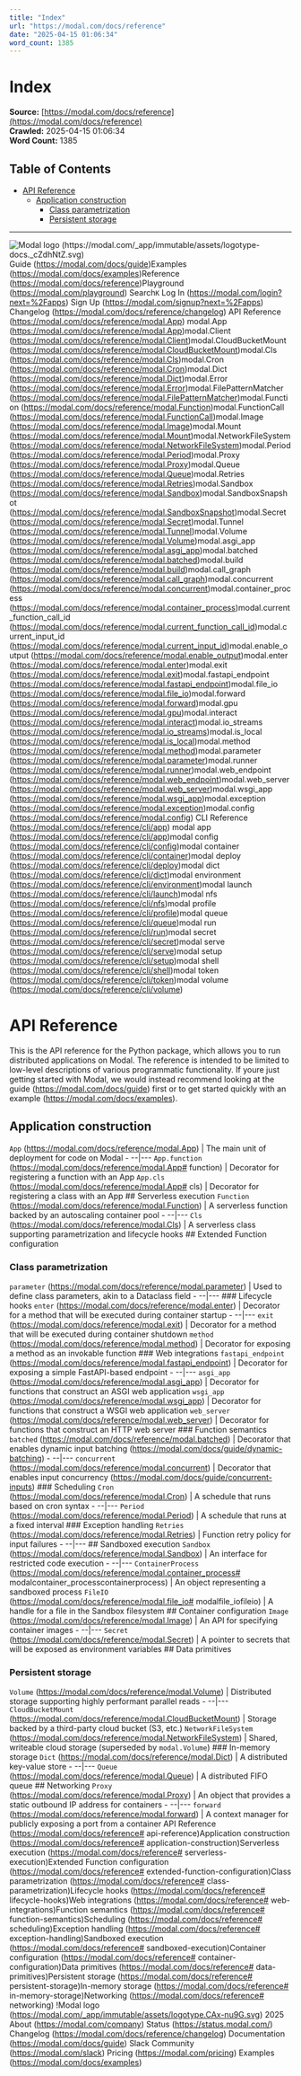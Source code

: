 ```yaml
---
title: "Index"
url: "https://modal.com/docs/reference"
date: "2025-04-15 01:06:34"
word_count: 1385
---
```


# Index

**Source:** [https://modal.com/docs/reference](https://modal.com/docs/reference)  
**Crawled:** 2025-04-15 01:06:34  
**Word Count:** 1385

## Table of Contents

- [API Reference](#api-reference)
  - [Application construction](#application-construction)
    - [Class parametrization](#class-parametrization)
    - [Persistent storage](#persistent-storage)

---

![Modal logo (https://modal.com/_app/immutable/assets/logotype-docs._cZdhNtZ.svg)](https://modal.com/docs)
Guide (https://modal.com/docs/guide)Examples (https://modal.com/docs/examples)Reference (https://modal.com/docs/reference)Playground (https://modal.com/playground)
Search`K`
Log In (https://modal.com/login?next=%2Fapps) Sign Up (https://modal.com/signup?next=%2Fapps)
Changelog (https://modal.com/docs/reference/changelog) API Reference (https://modal.com/docs/reference/modal.App) modal.App (https://modal.com/docs/reference/modal.App)modal.Client (https://modal.com/docs/reference/modal.Client)modal.CloudBucketMount (https://modal.com/docs/reference/modal.CloudBucketMount)modal.Cls (https://modal.com/docs/reference/modal.Cls)modal.Cron (https://modal.com/docs/reference/modal.Cron)modal.Dict (https://modal.com/docs/reference/modal.Dict)modal.Error (https://modal.com/docs/reference/modal.Error)modal.FilePatternMatcher (https://modal.com/docs/reference/modal.FilePatternMatcher)modal.Function (https://modal.com/docs/reference/modal.Function)modal.FunctionCall (https://modal.com/docs/reference/modal.FunctionCall)modal.Image (https://modal.com/docs/reference/modal.Image)modal.Mount (https://modal.com/docs/reference/modal.Mount)modal.NetworkFileSystem (https://modal.com/docs/reference/modal.NetworkFileSystem)modal.Period (https://modal.com/docs/reference/modal.Period)modal.Proxy (https://modal.com/docs/reference/modal.Proxy)modal.Queue (https://modal.com/docs/reference/modal.Queue)modal.Retries (https://modal.com/docs/reference/modal.Retries)modal.Sandbox (https://modal.com/docs/reference/modal.Sandbox)modal.SandboxSnapshot (https://modal.com/docs/reference/modal.SandboxSnapshot)modal.Secret (https://modal.com/docs/reference/modal.Secret)modal.Tunnel (https://modal.com/docs/reference/modal.Tunnel)modal.Volume (https://modal.com/docs/reference/modal.Volume)modal.asgi_app (https://modal.com/docs/reference/modal.asgi_app)modal.batched (https://modal.com/docs/reference/modal.batched)modal.build (https://modal.com/docs/reference/modal.build)modal.call_graph (https://modal.com/docs/reference/modal.call_graph)modal.concurrent (https://modal.com/docs/reference/modal.concurrent)modal.container_process (https://modal.com/docs/reference/modal.container_process)modal.current_function_call_id (https://modal.com/docs/reference/modal.current_function_call_id)modal.current_input_id (https://modal.com/docs/reference/modal.current_input_id)modal.enable_output (https://modal.com/docs/reference/modal.enable_output)modal.enter (https://modal.com/docs/reference/modal.enter)modal.exit (https://modal.com/docs/reference/modal.exit)modal.fastapi_endpoint (https://modal.com/docs/reference/modal.fastapi_endpoint)modal.file_io (https://modal.com/docs/reference/modal.file_io)modal.forward (https://modal.com/docs/reference/modal.forward)modal.gpu (https://modal.com/docs/reference/modal.gpu)modal.interact (https://modal.com/docs/reference/modal.interact)modal.io_streams (https://modal.com/docs/reference/modal.io_streams)modal.is_local (https://modal.com/docs/reference/modal.is_local)modal.method (https://modal.com/docs/reference/modal.method)modal.parameter (https://modal.com/docs/reference/modal.parameter)modal.runner (https://modal.com/docs/reference/modal.runner)modal.web_endpoint (https://modal.com/docs/reference/modal.web_endpoint)modal.web_server (https://modal.com/docs/reference/modal.web_server)modal.wsgi_app (https://modal.com/docs/reference/modal.wsgi_app)modal.exception (https://modal.com/docs/reference/modal.exception)modal.config (https://modal.com/docs/reference/modal.config) CLI Reference (https://modal.com/docs/reference/cli/app) modal app (https://modal.com/docs/reference/cli/app)modal config (https://modal.com/docs/reference/cli/config)modal container (https://modal.com/docs/reference/cli/container)modal deploy (https://modal.com/docs/reference/cli/deploy)modal dict (https://modal.com/docs/reference/cli/dict)modal environment (https://modal.com/docs/reference/cli/environment)modal launch (https://modal.com/docs/reference/cli/launch)modal nfs (https://modal.com/docs/reference/cli/nfs)modal profile (https://modal.com/docs/reference/cli/profile)modal queue (https://modal.com/docs/reference/cli/queue)modal run (https://modal.com/docs/reference/cli/run)modal secret (https://modal.com/docs/reference/cli/secret)modal serve (https://modal.com/docs/reference/cli/serve)modal setup (https://modal.com/docs/reference/cli/setup)modal shell (https://modal.com/docs/reference/cli/shell)modal token (https://modal.com/docs/reference/cli/token)modal volume (https://modal.com/docs/reference/cli/volume)
# API Reference <a id="api-reference"></a>
This is the API reference for the Python package, which allows you to run distributed applications on Modal.
The reference is intended to be limited to low-level descriptions of various programmatic functionality. If youre just getting started with Modal, we would instead recommend looking at the guide (https://modal.com/docs/guide) first or to get started quickly with an example (https://modal.com/docs/examples).
## Application construction <a id="application-construction"></a>
`App` (https://modal.com/docs/reference/modal.App) | The main unit of deployment for code on Modal - --|--- `App.function` (https://modal.com/docs/reference/modal.App# function) | Decorator for registering a function with an App `App.cls` (https://modal.com/docs/reference/modal.App# cls) | Decorator for registering a class with an App ## Serverless execution
`Function` (https://modal.com/docs/reference/modal.Function) | A serverless function backed by an autoscaling container pool - --|--- `Cls` (https://modal.com/docs/reference/modal.Cls) | A serverless class supporting parametrization and lifecycle hooks ## Extended Function configuration
### Class parametrization <a id="class-parametrization"></a>
`parameter` (https://modal.com/docs/reference/modal.parameter) | Used to define class parameters, akin to a Dataclass field - --|--- ### Lifecycle hooks
`enter` (https://modal.com/docs/reference/modal.enter) | Decorator for a method that will be executed during container startup - --|--- `exit` (https://modal.com/docs/reference/modal.exit) | Decorator for a method that will be executed during container shutdown `method` (https://modal.com/docs/reference/modal.method) | Decorator for exposing a method as an invokable function ### Web integrations
`fastapi_endpoint` (https://modal.com/docs/reference/modal.fastapi_endpoint) | Decorator for exposing a simple FastAPI-based endpoint - --|--- `asgi_app` (https://modal.com/docs/reference/modal.asgi_app) | Decorator for functions that construct an ASGI web application `wsgi_app` (https://modal.com/docs/reference/modal.wsgi_app) | Decorator for functions that construct a WSGI web application `web_server` (https://modal.com/docs/reference/modal.web_server) | Decorator for functions that construct an HTTP web server ### Function semantics
`batched` (https://modal.com/docs/reference/modal.batched) | Decorator that enables dynamic input batching (https://modal.com/docs/guide/dynamic-batching) - --|--- `concurrent` (https://modal.com/docs/reference/modal.concurrent) | Decorator that enables input concurrency (https://modal.com/docs/guide/concurrent-inputs) ### Scheduling
`Cron` (https://modal.com/docs/reference/modal.Cron) | A schedule that runs based on cron syntax - --|--- `Period` (https://modal.com/docs/reference/modal.Period) | A schedule that runs at a fixed interval ### Exception handling
`Retries` (https://modal.com/docs/reference/modal.Retries) | Function retry policy for input failures - --|--- ## Sandboxed execution
`Sandbox` (https://modal.com/docs/reference/modal.Sandbox) | An interface for restricted code execution - --|--- `ContainerProcess` (https://modal.com/docs/reference/modal.container_process# modalcontainer_processcontainerprocess) | An object representing a sandboxed process `FileIO` (https://modal.com/docs/reference/modal.file_io# modalfile_iofileio) | A handle for a file in the Sandbox filesystem ## Container configuration
`Image` (https://modal.com/docs/reference/modal.Image) | An API for specifying container images - --|--- `Secret` (https://modal.com/docs/reference/modal.Secret) | A pointer to secrets that will be exposed as environment variables ## Data primitives
### Persistent storage <a id="persistent-storage"></a>
`Volume` (https://modal.com/docs/reference/modal.Volume) | Distributed storage supporting highly performant parallel reads - --|--- `CloudBucketMount` (https://modal.com/docs/reference/modal.CloudBucketMount) | Storage backed by a third-party cloud bucket (S3, etc.) `NetworkFileSystem` (https://modal.com/docs/reference/modal.NetworkFileSystem) | Shared, writeable cloud storage (superseded by `modal.Volume`) ### In-memory storage
`Dict` (https://modal.com/docs/reference/modal.Dict) | A distributed key-value store - --|--- `Queue` (https://modal.com/docs/reference/modal.Queue) | A distributed FIFO queue ## Networking
`Proxy` (https://modal.com/docs/reference/modal.Proxy) | An object that provides a static outbound IP address for containers - --|--- `forward` (https://modal.com/docs/reference/modal.forward) | A context manager for publicly exposing a port from a container API Reference (https://modal.com/docs/reference# api-reference)Application construction (https://modal.com/docs/reference# application-construction)Serverless execution (https://modal.com/docs/reference# serverless-execution)Extended Function configuration (https://modal.com/docs/reference# extended-function-configuration)Class parametrization (https://modal.com/docs/reference# class-parametrization)Lifecycle hooks (https://modal.com/docs/reference# lifecycle-hooks)Web integrations (https://modal.com/docs/reference# web-integrations)Function semantics (https://modal.com/docs/reference# function-semantics)Scheduling (https://modal.com/docs/reference# scheduling)Exception handling (https://modal.com/docs/reference# exception-handling)Sandboxed execution (https://modal.com/docs/reference# sandboxed-execution)Container configuration (https://modal.com/docs/reference# container-configuration)Data primitives (https://modal.com/docs/reference# data-primitives)Persistent storage (https://modal.com/docs/reference# persistent-storage)In-memory storage (https://modal.com/docs/reference# in-memory-storage)Networking (https://modal.com/docs/reference# networking)
!Modal logo (https://modal.com/_app/immutable/assets/logotype.CAx-nu9G.svg)  2025
About (https://modal.com/company) Status (https://status.modal.com/) Changelog (https://modal.com/docs/reference/changelog) Documentation (https://modal.com/docs/guide) Slack Community (https://modal.com/slack) Pricing (https://modal.com/pricing) Examples (https://modal.com/docs/examples)